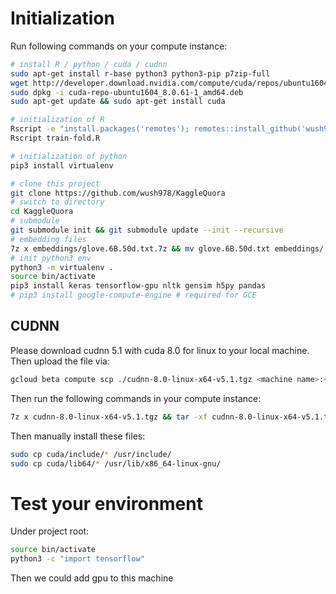 # Initialization

Run following commands on your compute instance:

```sh
# install R / python / cuda / cudnn
sudo apt-get install r-base python3 python3-pip p7zip-full
wget http://developer.download.nvidia.com/compute/cuda/repos/ubuntu1604/x86_64/cuda-repo-ubuntu1604_8.0.61-1_amd64.deb
sudo dpkg -i cuda-repo-ubuntu1604_8.0.61-1_amd64.deb
sudo apt-get update && sudo apt-get install cuda

# initialization of R
Rscript -e "install.packages('remotes'); remotes::install_github('wush978/pvm'); pvm::import.packages()"
Rscript train-fold.R

# initialization of python
pip3 install virtualenv

# clone this project
git clone https://github.com/wush978/KaggleQuora
# switch to directory
cd KaggleQuora
# submodule
git submodule init && git submodule update --init --recursive
# embedding files
7z x embeddings/glove.6B.50d.txt.7z && mv glove.6B.50d.txt embeddings/
# init python3 env
python3 -m virtualenv .
source bin/activate
pip3 install keras tensorflow-gpu nltk gensim h5py pandas
# pip3 install google-compute-engine # required for GCE
```

## CUDNN

Please download cudnn 5.1 with cuda 8.0 for linux to your local machine. Then upload the file via:

```sh
gcloud beta compute scp ./cudnn-8.0-linux-x64-v5.1.tgz <machine name>:~/
```

Then run the following commands in your compute instance:

```sh
7z x cudnn-8.0-linux-x64-v5.1.tgz && tar -xf cudnn-8.0-linux-x64-v5.1.tar
```

Then manually install these files:

```sh
sudo cp cuda/include/* /usr/include/
sudo cp cuda/lib64/* /usr/lib/x86_64-linux-gnu/
```

# Test your environment

Under project root:

```sh
source bin/activate
python3 -c "import tensorflow"
```

Then we could add gpu to this machine
